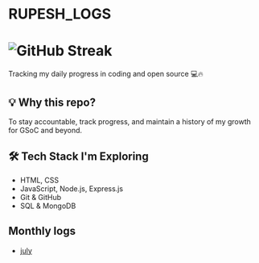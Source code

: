 # RUPESH_LOGS

# ![GitHub Streak](https://github-readme-streak-stats.herokuapp.com/?user=Rynox1612&theme=default)

Tracking my daily progress in coding and open source 💻🔥

## 💡 Why this repo?
To stay accountable, track progress, and maintain a history of my growth for GSoC and beyond.

## 🛠️ Tech Stack I'm Exploring
- HTML, CSS
- JavaScript, Node.js, Express.js
- Git & GitHub
- SQL & MongoDB

## Monthly logs
- [july](./2025/july.md)
